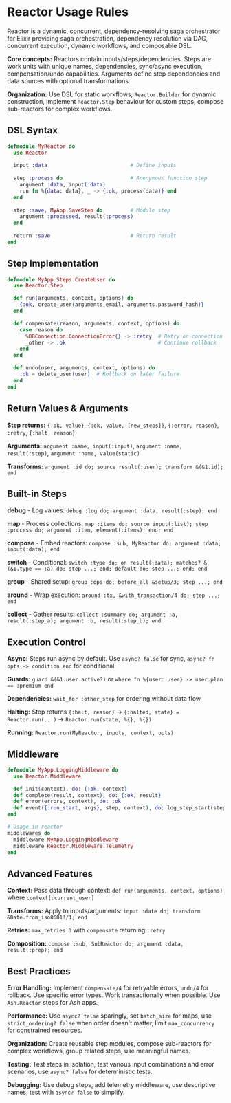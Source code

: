 <!--
SPDX-FileCopyrightText: 2023 James Harton, Zach Daniel, Alembic Pty and contributors

SPDX-License-Identifier: MIT
-->

# Reactor Usage Rules

Reactor is a dynamic, concurrent, dependency-resolving saga orchestrator for Elixir providing saga orchestration, dependency resolution via DAG, concurrent execution, dynamic workflows, and composable DSL.

**Core concepts:** Reactors contain inputs/steps/dependencies. Steps are work units with unique names, dependencies, sync/async execution, compensation/undo capabilities. Arguments define step dependencies and data sources with optional transformations.

**Organization:** Use DSL for static workflows, `Reactor.Builder` for dynamic construction, implement `Reactor.Step` behaviour for custom steps, compose sub-reactors for complex workflows.

## DSL Syntax

```elixir
defmodule MyReactor do
  use Reactor
  
  input :data                           # Define inputs
  
  step :process do                      # Anonymous function step
    argument :data, input(:data)
    run fn %{data: data}, _ -> {:ok, process(data)} end
  end
  
  step :save, MyApp.SaveStep do         # Module step
    argument :processed, result(:process)
  end
  
  return :save                          # Return result
end
```

## Step Implementation

```elixir
defmodule MyApp.Steps.CreateUser do
  use Reactor.Step

  def run(arguments, context, options) do
    {:ok, create_user(arguments.email, arguments.password_hash)}
  end

  def compensate(reason, arguments, context, options) do
    case reason do
      %DBConnection.ConnectionError{} -> :retry  # Retry on connection errors
      _other -> :ok                              # Continue rollback
    end
  end

  def undo(user, arguments, context, options) do
    :ok = delete_user(user)  # Rollback on later failure
  end
end
```

## Return Values & Arguments

**Step returns:** `{:ok, value}`, `{:ok, value, [new_steps]}`, `{:error, reason}`, `:retry`, `{:halt, reason}`

**Arguments:** `argument :name, input(:input)`, `argument :name, result(:step)`, `argument :name, value(static)`

**Transforms:** `argument :id do; source result(:user); transform &(&1.id); end`

## Built-in Steps

**debug** - Log values: `debug :log do; argument :data, result(:step); end`

**map** - Process collections: `map :items do; source input(:list); step :process do; argument :item, element(:items); end; end`

**compose** - Embed reactors: `compose :sub, MyReactor do; argument :data, input(:data); end`

**switch** - Conditional: `switch :type do; on result(:data); matches? &(&1.type == :a) do; step ...; end; default do; step ...; end; end`

**group** - Shared setup: `group :ops do; before_all &setup/3; step ...; end`

**around** - Wrap execution: `around :tx, &with_transaction/4 do; step ...; end`

**collect** - Gather results: `collect :summary do; argument :a, result(:step_a); argument :b, result(:step_b); end`

## Execution Control

**Async:** Steps run async by default. Use `async? false` for sync, `async? fn opts -> condition end` for conditional.

**Guards:** `guard &(&1.user.active?)` or `where fn %{user: user} -> user.plan == :premium end`

**Dependencies:** `wait_for :other_step` for ordering without data flow

**Halting:** Step returns `{:halt, reason}` → `{:halted, state} = Reactor.run(...)` → `Reactor.run(state, %{}, %{})`

**Running:** `Reactor.run(MyReactor, inputs, context, opts)`

## Middleware

```elixir
defmodule MyApp.LoggingMiddleware do
  use Reactor.Middleware

  def init(context), do: {:ok, context}
  def complete(result, context), do: {:ok, result}  
  def error(errors, context), do: :ok
  def event({:run_start, args}, step, context), do: log_step_start(step, args)
end

# Usage in reactor
middlewares do
  middleware MyApp.LoggingMiddleware
  middleware Reactor.Middleware.Telemetry
end
```

## Advanced Features

**Context:** Pass data through context: `def run(arguments, context, options)` where `context[:current_user]`

**Transforms:** Apply to inputs/arguments: `input :date do; transform &Date.from_iso8601!/1; end`

**Retries:** `max_retries 3` with `compensate` returning `:retry`

**Composition:** `compose :sub, SubReactor do; argument :data, result(:prep); end`

## Best Practices

**Error Handling:** Implement `compensate/4` for retryable errors, `undo/4` for rollback. Use specific error types. Work transactionally when possible. Use `Ash.Reactor` steps for Ash apps.

**Performance:** Use `async? false` sparingly, set `batch_size` for maps, use `strict_ordering? false` when order doesn't matter, limit `max_concurrency` for constrained resources.

**Organization:** Create reusable step modules, compose sub-reactors for complex workflows, group related steps, use meaningful names.

**Testing:** Test steps in isolation, test various input combinations and error scenarios, use `async? false` for deterministic tests.

**Debugging:** Use debug steps, add telemetry middleware, use descriptive names, test with `async? false` to simplify.
